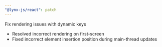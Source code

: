 ```yaml
---
"@lynx-js/react": patch
---
```


Fix rendering issues with dynamic keys

- Resolved incorrect rendering on first-screen
- Fixed incorrect element insertion position during main-thread updates

